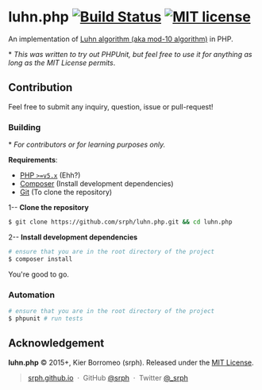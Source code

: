 # luhn.php [![Build Status](https://travis-ci.org/srph/luhn.php.svg?branch=master)](https://travis-ci.org/srph/luhn.php?branch=master) [![MIT license](http://img.shields.io/badge/license-MIT-brightgreen.svg)](http://opensource.org/licenses/MIT)

An implementation of [Luhn algorithm (aka mod-10 algorithm)](http://en.wikipedia.org/wiki/Luhn_algorithm) in PHP.

\* *This was written to try out PHPUnit, but feel free to use it for anything as long as the MIT License permits*.

## Contribution

Feel free to submit any inquiry, question, issue or pull-request!

### Building

\* *For contributors or for learning purposes only.*

**Requirements**:
- [PHP `>=v5.x`](https://php.net) (Ehh?)
- [Composer](https://getcomposer.org) (Install development dependencies)
- [Git](https://git-scm.org) (To clone the repository)

1-- **Clone the repository**

```bash
$ git clone https://github.com/srph/luhn.php.git && cd luhn.php
```

2-- **Install development dependencies**

```bash
# ensure that you are in the root directory of the project
$ composer install
```

You're good to go.

### Automation

```bash
# ensure that you are in the root directory of the project
$ phpunit # run tests
```

## Acknowledgement

**luhn.php** © 2015+, Kier Borromeo (srph). Released under the [MIT License](https://mit-license.org).

> [srph.github.io](http://srph.github.io) &nbsp;&middot;&nbsp;
> GitHub [@srph](https://github.com/srph) &nbsp;&middot;&nbsp;
> Twitter [@_srph](https://twitter.com/_srph)
